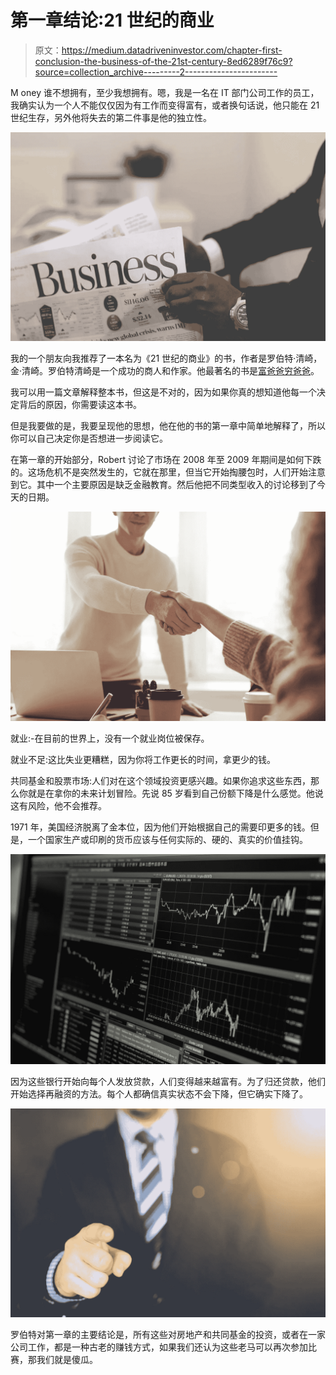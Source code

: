# 第一章结论:21 世纪的商业

> 原文：<https://medium.datadriveninvestor.com/chapter-first-conclusion-the-business-of-the-21st-century-8ed6289f76c9?source=collection_archive---------2----------------------->

M oney 谁不想拥有，至少我想拥有。嗯，我是一名在 IT 部门公司工作的员工，我确实认为一个人不能仅仅因为有工作而变得富有，或者换句话说，他只能在 21 世纪生存，另外他将失去的第二件事是他的独立性。

![](img/41a9f01c6bbbe857f917002d9145eb42.png)

我的一个朋友向我推荐了一本名为《21 世纪的商业》的书，作者是罗伯特·清崎，金·清崎。罗伯特清崎是一个成功的商人和作家。他最著名的书是[富爸爸穷爸爸](https://amzn.to/2ULxwN4)。

我可以用一篇文章解释整本书，但这是不对的，因为如果你真的想知道他每一个决定背后的原因，你需要读这本书。

但是我要做的是，我要呈现他的思想，他在他的书的第一章中简单地解释了，所以你可以自己决定你是否想进一步阅读它。

在第一章的开始部分，Robert 讨论了市场在 2008 年至 2009 年期间是如何下跌的。这场危机不是突然发生的，它就在那里，但当它开始掏腰包时，人们开始注意到它。其中一个主要原因是缺乏金融教育。然后他把不同类型收入的讨论移到了今天的日期。

![](img/22e3c9c1bade983a960abf68a60c385e.png)

就业:-在目前的世界上，没有一个就业岗位被保存。

就业不足:这比失业更糟糕，因为你将工作更长的时间，拿更少的钱。

共同基金和股票市场:人们对在这个领域投资更感兴趣。如果你追求这些东西，那么你就是在拿你的未来计划冒险。先说 85 岁看到自己份额下降是什么感觉。他说这有风险，他不会推荐。

1971 年，美国经济脱离了金本位，因为他们开始根据自己的需要印更多的钱。但是，一个国家生产或印刷的货币应该与任何实际的、硬的、真实的价值挂钩。

![](img/f3f51b726bf2a488af1a8d71668404c6.png)

因为这些银行开始向每个人发放贷款，人们变得越来越富有。为了归还贷款，他们开始选择再融资的方法。每个人都确信真实状态不会下降，但它确实下降了。

![](img/e86aad953aa72873d274c9875510e629.png)

罗伯特对第一章的主要结论是，所有这些对房地产和共同基金的投资，或者在一家公司工作，都是一种古老的赚钱方式，如果我们还认为这些老马可以再次参加比赛，那我们就是傻瓜。